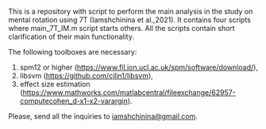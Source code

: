 This is a repository with script to perform the main analysis in the study on 
mental rotation using 7T (Iamshchinina et al.,2021). 
It contains four scripts where main_7T_IM.m script starts others. 
All the scripts contain short clarification of their main functionality.

The following toolboxes are necessary: 

1. spm12 or higher (https://www.fil.ion.ucl.ac.uk/spm/software/download/),
2. libsvm (https://github.com/cjlin1/libsvm), 
3. effect size estimation (https://www.mathworks.com/matlabcentral/fileexchange/62957-computecohen_d-x1-x2-varargin). 

Please, send all the inquiries to iamshchinina@gmail.com.

